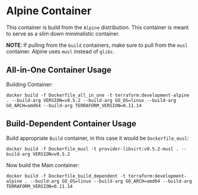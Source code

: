 # Alpine Container
This container is build from the `Alpine` distribution. This container is meant to serve as a slim down minimalistic 
container.

**NOTE**: If pulling from the `build` containers, make sure to pull from the `musl` container. Alpine uses `musl` instead
of `glibc`.


## All-in-One Container Usage
Building Container:

```console
docker build -f Dockerfile_all_in_one -t terraform:development-alpine . --build-arg VERSION=v0.5.2 --build-arg GO_OS=linux --build-arg GO_ARCH=amd64 --build-arg TERRAFORM_VERSION=0.11.14
```


## Build-Dependent Container Usage
Build appropriate `Build` container, in this case it would be `Dockerfile_musl`:

```cosnole
docker build -f Dockerfile_musl -t provider-libvirt:v0.5.2-musl . --build-arg VERSION=v0.5.2
```

Now build the Main container:
```console
docker build -f Dockerfile_build_dependent -t terraform:development-alpine . --build-arg GO_OS=linux --build-arg GO_ARCH=amd64 --build-arg TERRAFORM_VERSION=0.11.14
```

